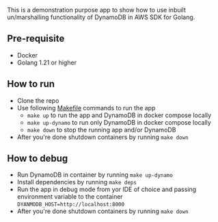 This is a demonstration purpose app to show how to use inbuilt un/marshalling
functionality of DynamoDB in AWS SDK for Golang.

## Pre-requisite

- Docker
- Golang 1.21 or higher

## How to run

- Clone the repo
- Use following [Makefile](Makefile) commands to run the app
    - `make up` to run the app and DynamoDB in docker compose locally
    - `make up-dynamo` to run only DynamoDB in docker compose locally
    - `make down` to stop the running app and/or DynamoDB
- After you're done shutdown containers by running `make down`

## How to debug

- Run DynamoDB in container by running `make up-dynamo`
- Install dependencies by running `make deps`
- Run the app in debug mode from yor IDE of choice and passing environment
  variable to the container `DYANMODB_HOST=http://localhost:8000`
- After you're done shutdown containers by running `make down`